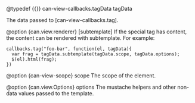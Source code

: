 @typedef {{}} can-view-callbacks.tagData tagData

The data passed to [can-view-callbacks.tag].


@option {can.view.renderer} [subtemplate] If the special tag has content,
the content can be rendered with subtemplate.  For example:

    callbacks.tag("foo-bar", function(el, tagData){
      var frag = tagData.subtemplate(tagData.scope, tagData.options);
      $(el).html(frag);
    })
    
@option {can-view-scope} scope The scope of the element.  

@option {can.view.Options} options The mustache helpers and other non-data values passed to the template.
